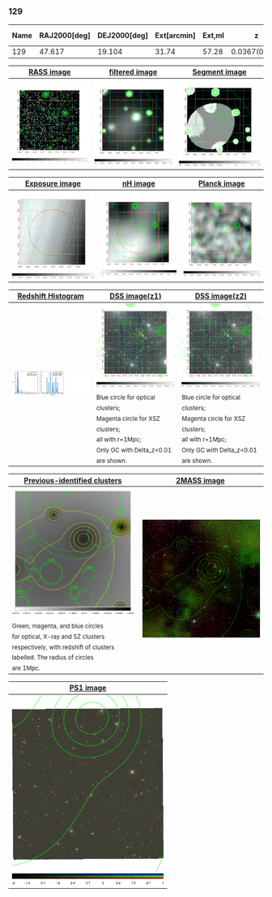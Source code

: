 <div STYLE="page-break-after: always;"></div>

### 129

|Name|RAJ2000[deg]|DEJ2000[deg] |Ext[arcmin]| Ext,ml | z | z_src| C|GC(XSZ,Delta_z<0.01)| GC(OPT,Delta_z<0.01)|GC| R_sig[arcmin] | R500[arcmin] | R500[Mpc]| CRsig[c/s] | CR500[c/s] |L500[1E44 erg/s]|F500[1E-12 erg/s/cm^2]| M500[1E14 Msun]|Tx[keV]|Cnt_sig|Beta|Rc[arcmin]|Comment|Alias|
|---|---|---|---|---|---|------|---|--------|---------|----------|---|---|---|---|---|---|---|---|---|---|---|---|---|---|
|129| 47.617| 19.104| 31.74| 57.28| 0.0367(0.005)| z1,| G| -| -| N| 44.065| 14.995| 0.656| 0.313(0.074)| 0.282(0.067)| 0.139(0.085)| 4.448(2.708)| 0.83(0.26)| 1.93(0.38)| 256.7| 0.809(-0.163+0.125)| 41.319(-7.893+5.449)| -| t647|

|[RASS image](../image/129/129_img.pdf)|[filtered image](../image/129/129_fil.pdf)|[Segment image](../image/129/129_seg.pdf)|
|-------------------|--------------------|-------------------|
| <img src="../image/129/129_img.png" width="300">  | <img src="../image/129/129_fil.png" width="300">   | <img src="../image/129/129_seg.png" width="300">  |

|[Exposure image](../image/129/129_mex.pdf)| [nH image](../image/129/129_nh.pdf)| [Planck image](../image/129/129_p.pdf)|
|-------------------|--------------------|-------------------|
|<img src="../image/129/129_mex.png" width="300">   | <img src="../image/129/129_nh.png" width="300">    | <img src="../image/129/129_p.png" width="300"> |

|[Redshift Histogram](../image/129/129_zg.pdf) | [DSS image(z1)](../image/129/129_dss_z1.pdf)      |  [DSS image(z2)](../image/129/129_dss_z2.pdf)    |
|-------------------|--------------------|-------------------|
|<img src="../image/129/129_zg.png" width="300"> |<img src="../image/129/129_dss_z1.png" width="300"> <sub><br>Blue circle for optical clusters; <br>Magenta circle for XSZ clusters; <br>all with r=1Mpc; <br>Only GC with Delta_z<0.01 are shown. </sub>| <img src="../image/129/129_dss_z2.png" width="300"><sub><br>Blue circle for optical clusters; <br>Magenta circle for XSZ clusters; <br>all with r=1Mpc; <br>Only GC with Delta_z<0.01 are shown. </sub> |

|[Previous-identified clusters](../image/129/129_gc.pdf) | [2MASS image](../image/129/129_2mass.pdf)      |
|-------------------|-------------------|
|<img src=../image/129/129_gc.png width="300"> <br><sub>Green, magenta, and blue circles <br>for optical, X-ray and SZ clusters <br>respectively, with redshift of clusters <br>labelled. The radius of circles <br>are 1Mpc.</sub>|<img src="../image/129/129_2mass.png" width="300">  |

|[PS1 image](../image/129/129_ps1.pdf)            |
|-------------------|
| <img src="../image/129/129_ps1.png" width="300">  |
